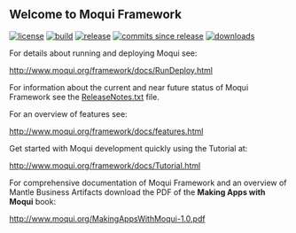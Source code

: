 ## Welcome to Moqui Framework

[![license](http://img.shields.io/badge/license-CC0%201.0%20Universal-blue.svg)](https://github.com/moqui/moqui/blob/master/LICENSE.md)
[![build](https://travis-ci.org/moqui/moqui.svg)](https://travis-ci.org/moqui/moqui)
[![release](http://img.shields.io/github/release/moqui/moqui.svg)](https://github.com/moqui/moqui/releases)
[![commits since release](http://img.shields.io/github/commits-since/moqui/moqui/v1.5.3.svg)](https://github.com/moqui/moqui/commits/master)
[![downloads](http://img.shields.io/github/downloads/moqui/moqui/latest/total.svg)](https://github.com/moqui/moqui/releases)

For details about running and deploying Moqui see:

<http://www.moqui.org/framework/docs/RunDeploy.html>

For information about the current and near future status of Moqui Framework
see the [ReleaseNotes.txt](https://github.com/moqui/moqui/blob/master/ReleaseNotes.txt) file.

For an overview of features see:

<http://www.moqui.org/framework/docs/features.html>

Get started with Moqui development quickly using the Tutorial at:

<http://www.moqui.org/framework/docs/Tutorial.html>

For comprehensive documentation of Moqui Framework and an overview of 
Mantle Business Artifacts download the PDF of the **Making Apps with Moqui** book:
 
<http://www.moqui.org/MakingAppsWithMoqui-1.0.pdf>
